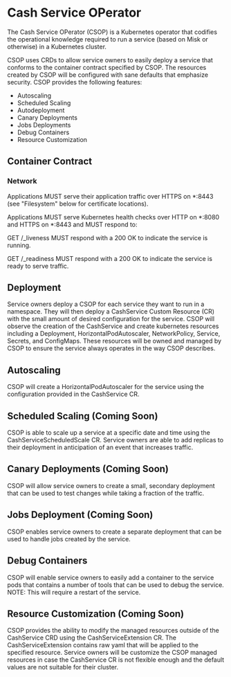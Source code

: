 # Cash Service OPerator

The Cash Service OPerator (CSOP) is a Kubernetes operator that codifies the operational knowledge required to run a service (based on Misk or otherwise) in a Kubernetes cluster.

CSOP uses CRDs to allow service owners to easily deploy a service that conforms to the container contract specified by CSOP. The resources created by CSOP will be configured with sane defaults that emphasize security. CSOP provides the following features:
- Autoscaling
- Scheduled Scaling
- Autodeployment
- Canary Deployments
- Jobs Deployments
- Debug Containers
- Resource Customization

## Container Contract

### Network

Applications MUST serve their application traffic over HTTPS on *:8443 (see "Filesystem" below for certificate locations).

Applications MUST serve Kubernetes health checks over HTTP on *:8080 and HTTPS on *:8443 and MUST respond to:

GET /_liveness
MUST respond with a 200 OK to indicate the service is running.

GET /_readiness
MUST respond with a 200 OK to indicate the service is ready to serve traffic.


## Deployment

Service owners deploy a CSOP for each service they want to run in a namespace. They will then deploy a CashService Custom Resource (CR) with the small amount of desired configuration for the service. CSOP will observe the creation of the CashService and create kubernetes resources including a Deployment, HorizontalPodAutoscaler, NetworkPolicy, Service, Secrets, and ConfigMaps. These resources will be owned and managed by CSOP to ensure the service always operates in the way CSOP describes.

## Autoscaling

CSOP will create a HorizontalPodAutoscaler for the service using the configuration provided in the CashService CR.

## Scheduled Scaling (Coming Soon)

CSOP is able to scale up a service at a specific date and time using the CashServiceScheduledScale CR. Service owners are able to add replicas to their deployment in anticipation of an event that increases traffic.

## Canary Deployments (Coming Soon)

CSOP will allow service owners to create a small, secondary deployment that can be used to test changes while taking a fraction of the traffic.

## Jobs Deployment (Coming Soon)

CSOP enables service owners to create a separate deployment that can be used to handle jobs created by the service.

## Debug Containers

CSOP will enable service owners to easily add a container to the service pods that contains a number of tools that can be used to debug the service. NOTE: This will require a restart of the service.

## Resource Customization (Coming Soon)

CSOP provides the ability to modify the managed resources outside of the CashService CRD using the CashServiceExtension CR. The CashServiceExtension contains raw yaml that will be applied to the specified resource. Service owners will be customize the CSOP managed resources in case the CashService CR is not flexible enough and the default values are not suitable for their cluster.
